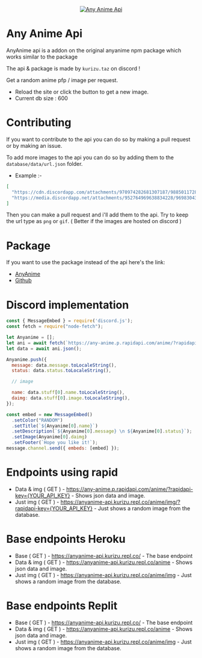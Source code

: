 <p align="center">
  <a href="https://www.npmjs.com/package/anyanime">
    <img src="https://media.discordapp.net/attachments/953273278770860082/954403125584871454/anyanimeapi.png?width=1279&height=196" alt="Any Anime Api">
  </a>
</p>

# Any Anime Api

AnyAnime api is a addon on the original anyanime npm package which works similar to the package

The api & package is made by `kurizu.taz` on discord !

Get a random anime pfp / image per request.

- Reload the site or click the button to get a new image.
- Current db size : 600

# Contributing
If you want to contribute to the api you can do so by making a pull request or by making an issue.

To add more images to the api you can do so by adding them to the `database/data/url.json` folder.

- Example :- 
```json
[
  "https://cdn.discordapp.com/attachments/970974282681307187/988501172887363604/favicon.png",
  "https://media.discordapp.net/attachments/952764969638834228/969830435444097054/Criz.png",
]
```
Then you can make a pull request and i'll add them to the api.
Try to keep the url type as `png` or `gif`. ( Better if the images are hosted on discord )

# Package

If you want to use the package instead of the api here's the link:

- [AnyAnime](https://www.npmjs.com/package/anyanime/)
- [Github](https://github.com/crizmo/AnyAnime)

# Discord implementation

```javascript
const { MessageEmbed } = require('discord.js');
const fetch = require("node-fetch");

let Anyanime = [];
let ani = await fetch(`https://any-anime.p.rapidapi.com/anime/?rapidapi-key={YOUR_API_KEY}`);
let data = await ani.json();

Anyanime.push({
  message: data.message.toLocaleString(),
  status: data.status.toLocaleString(),

  // image

  name: data.stuff[0].name.toLocaleString(),
  daimg: data.stuff[0].image.toLocaleString(),
});

const embed = new MessageEmbed()
  .setColor("RANDOM")
  .setTitle(`${Anyanime[0].name}`)
  .setDescription(`${Anyanime[0].message} \n ${Anyanime[0].status}`);
  .setImage(Anyanime[0].daimg)
  .setFooter(`Hope you like it!`);
message.channel.send({ embeds: [embed] });

```

# Endpoints using rapid

- Data & img ( GET ) - https://any-anime.p.rapidapi.com/anime/?rapidapi-key={YOUR_API_KEY} - Shows json data and image.
- Just img ( GET ) - https://anyanime-api.kurizu.repl.co/anime/img/?rapidapi-key={YOUR_API_KEY} - Just shows a random image from the database.

# Base endpoints Heroku

- Base ( GET ) - https://anyanime-api.kurizu.repl.co/ - The base endpoint
- Data & img ( GET ) - https://anyanime-api.kurizu.repl.co/anime - Shows json data and image.
- Just img ( GET ) - https://anyanime-api.kurizu.repl.co/anime/img - Just shows a random image from the database.

# Base endpoints Replit

- Base ( GET ) - https://anyanime-api.kurizu.repl.co/ - The base endpoint
- Data & img ( GET ) - https://anyanime-api.kurizu.repl.co/anime - Shows json data and image.
- Just img ( GET ) - https://anyanime-api.kurizu.repl.co/anime/img - Just shows a random image from the database.
